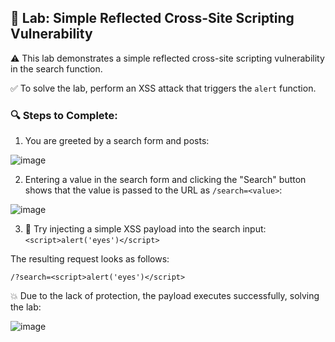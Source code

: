 ## 🧪 Lab: Simple Reflected Cross-Site Scripting Vulnerability

⚠️ This lab demonstrates a simple reflected cross-site scripting vulnerability in the search function.

✅ To solve the lab, perform an XSS attack that triggers the `alert` function.

### 🔍 Steps to Complete:

1. You are greeted by a search form and posts:

![image](https://github.com/user-attachments/assets/db76ce88-9d4a-4140-9cf9-56d86b352d96)

2. Entering a value in the search form and clicking the "Search" button shows that the value is passed to the URL as `/search=<value>`:

![image](https://github.com/user-attachments/assets/ef679622-bc94-486d-8989-9a6255168298)

3. 🚀 Try injecting a simple XSS payload into the search input: `<script>alert('eyes')</script>`

The resulting request looks as follows:

```
/?search=<script>alert('eyes')</script>
```

💥 Due to the lack of protection, the payload executes successfully, solving the lab:

![image](https://github.com/user-attachments/assets/69b65cd1-5124-4592-9e13-642ed25e0ab9)
